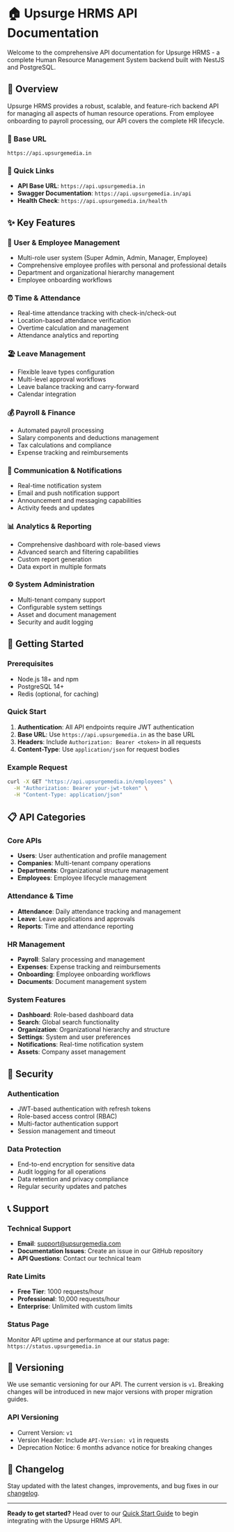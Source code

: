 # 🏠 Upsurge HRMS API Documentation

Welcome to the comprehensive API documentation for Upsurge HRMS - a complete Human Resource Management System backend built with NestJS and PostgreSQL.

## 🌟 Overview

Upsurge HRMS provides a robust, scalable, and feature-rich backend API for managing all aspects of human resource operations. From employee onboarding to payroll processing, our API covers the complete HR lifecycle.

### 🎯 Base URL
```
https://api.upsurgemedia.in
```

### 🔗 Quick Links
- **API Base URL**: `https://api.upsurgemedia.in`
- **Swagger Documentation**: `https://api.upsurgemedia.in/api`
- **Health Check**: `https://api.upsurgemedia.in/health`

## ✨ Key Features

### 👥 **User & Employee Management**
- Multi-role user system (Super Admin, Admin, Manager, Employee)
- Comprehensive employee profiles with personal and professional details
- Department and organizational hierarchy management
- Employee onboarding workflows

### ⏰ **Time & Attendance**
- Real-time attendance tracking with check-in/check-out
- Location-based attendance verification
- Overtime calculation and management
- Attendance analytics and reporting

### 🏖️ **Leave Management**
- Flexible leave types configuration
- Multi-level approval workflows
- Leave balance tracking and carry-forward
- Calendar integration

### 💰 **Payroll & Finance**
- Automated payroll processing
- Salary components and deductions management
- Tax calculations and compliance
- Expense tracking and reimbursements

### 🔔 **Communication & Notifications**
- Real-time notification system
- Email and push notification support
- Announcement and messaging capabilities
- Activity feeds and updates

### 📊 **Analytics & Reporting**
- Comprehensive dashboard with role-based views
- Advanced search and filtering capabilities
- Custom report generation
- Data export in multiple formats

### ⚙️ **System Administration**
- Multi-tenant company support
- Configurable system settings
- Asset and document management
- Security and audit logging

## 🚀 Getting Started

### Prerequisites
- Node.js 18+ and npm
- PostgreSQL 14+
- Redis (optional, for caching)

### Quick Start
1. **Authentication**: All API endpoints require JWT authentication
2. **Base URL**: Use `https://api.upsurgemedia.in` as the base URL
3. **Headers**: Include `Authorization: Bearer <token>` in all requests
4. **Content-Type**: Use `application/json` for request bodies

### Example Request
```bash
curl -X GET "https://api.upsurgemedia.in/employees" \
  -H "Authorization: Bearer your-jwt-token" \
  -H "Content-Type: application/json"
```

## 📋 API Categories

### Core APIs
- **Users**: User authentication and profile management
- **Companies**: Multi-tenant company operations
- **Departments**: Organizational structure management
- **Employees**: Employee lifecycle management

### Attendance & Time
- **Attendance**: Daily attendance tracking and management
- **Leave**: Leave applications and approvals
- **Reports**: Time and attendance reporting

### HR Management
- **Payroll**: Salary processing and management
- **Expenses**: Expense tracking and reimbursements
- **Onboarding**: Employee onboarding workflows
- **Documents**: Document management system

### System Features
- **Dashboard**: Role-based dashboard data
- **Search**: Global search functionality
- **Organization**: Organizational hierarchy and structure
- **Settings**: System and user preferences
- **Notifications**: Real-time notification system
- **Assets**: Company asset management

## 🔐 Security

### Authentication
- JWT-based authentication with refresh tokens
- Role-based access control (RBAC)
- Multi-factor authentication support
- Session management and timeout

### Data Protection
- End-to-end encryption for sensitive data
- Audit logging for all operations
- Data retention and privacy compliance
- Regular security updates and patches

## 📞 Support

### Technical Support
- **Email**: support@upsurgemedia.com
- **Documentation Issues**: Create an issue in our GitHub repository
- **API Questions**: Contact our technical team

### Rate Limits
- **Free Tier**: 1000 requests/hour
- **Professional**: 10,000 requests/hour
- **Enterprise**: Unlimited with custom limits

### Status Page
Monitor API uptime and performance at our status page: `https://status.upsurgemedia.in`

## 🔄 Versioning

We use semantic versioning for our API. The current version is `v1`. Breaking changes will be introduced in new major versions with proper migration guides.

### API Versioning
- Current Version: `v1`
- Version Header: Include `API-Version: v1` in requests
- Deprecation Notice: 6 months advance notice for breaking changes

## 📝 Changelog

Stay updated with the latest changes, improvements, and bug fixes in our [changelog](reference/migration-guide.md).

---

**Ready to get started?** Head over to our [Quick Start Guide](getting-started/quick-start.md) to begin integrating with the Upsurge HRMS API.
